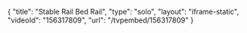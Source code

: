 {
    "title": "Stable Rail Bed Rail",
    "type": "solo",
    "layout": "iframe-static",
    "videoId": "156317809",
    "url": "\/tvpembed\/156317809"
}